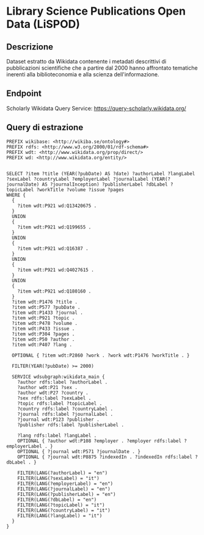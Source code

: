 # Library Science Publications Open Data (LiSPOD)

## Descrizione

Dataset estratto da Wikidata contenente i metadati descrittivi di pubblicazioni scientifiche che a partire dal 2000 hanno affrontato tematiche inerenti alla biblioteconomia e alla scienza dell'informazione.

## Endpoint

Scholarly Wikidata Query Service: https://query-scholarly.wikidata.org/

## Query di estrazione

```sparql
PREFIX wikibase: <http://wikiba.se/ontology#>
PREFIX rdfs: <http://www.w3.org/2000/01/rdf-schema#>
PREFIX wdt: <http://www.wikidata.org/prop/direct/>
PREFIX wd: <http://www.wikidata.org/entity/>


SELECT ?item ?title (YEAR(?pubDate) AS ?date) ?authorLabel ?langLabel ?sexLabel ?countryLabel ?employerLabel ?journalLabel (YEAR(?journalDate) AS ?journalInception) ?publisherLabel ?dbLabel ?topicLabel ?workTitle ?volume ?issue ?pages
WHERE {
  {
    ?item wdt:P921 wd:Q13420675 .
  }
  UNION
  {
    ?item wdt:P921 wd:Q199655 .
  }
  UNION
  {
    ?item wdt:P921 wd:Q16387 .
  }
  UNION
  {
    ?item wdt:P921 wd:Q4027615 .
  }
  UNION
  {
    ?item wdt:P921 wd:Q180160 .
  }
  ?item wdt:P1476 ?title .
  ?item wdt:P577 ?pubDate .
  ?item wdt:P1433 ?journal .
  ?item wdt:P921 ?topic .
  ?item wdt:P478 ?volume .
  ?item wdt:P433 ?issue .
  ?item wdt:P304 ?pages .
  ?item wdt:P50 ?author .
  ?item wdt:P407 ?lang .
  
  OPTIONAL { ?item wdt:P2860 ?work . ?work wdt:P1476 ?workTitle . }
  
  FILTER(YEAR(?pubDate) >= 2000)
    
  SERVICE wdsubgraph:wikidata_main {
    ?author rdfs:label ?authorLabel .
    ?author wdt:P21 ?sex .
    ?author wdt:P27 ?country .
    ?sex rdfs:label ?sexLabel .
    ?topic rdfs:label ?topicLabel .
    ?country rdfs:label ?countryLabel .
    ?journal rdfs:label ?journalLabel .
    ?journal wdt:P123 ?publisher .
    ?publisher rdfs:label ?publisherLabel .
    
    ?lang rdfs:label ?langLabel .
    OPTIONAL { ?author wdt:P108 ?employer . ?employer rdfs:label ?employerLabel . }
    OPTIONAL { ?journal wdt:P571 ?journalDate . }
    OPTIONAL { ?journal wdt:P8875 ?indexedIn . ?indexedIn rdfs:label ?dbLabel . }
    
    FILTER(LANG(?authorLabel) = "en")
    FILTER(LANG(?sexLabel) = "it")
    FILTER(LANG(?employerLabel) = "en")
    FILTER(LANG(?journalLabel) = "en")
    FILTER(LANG(?publisherLabel) = "en")
    FILTER(LANG(?dbLabel) = "en")
    FILTER(LANG(?topicLabel) = "it")
    FILTER(LANG(?countryLabel) = "it")
    FILTER(LANG(?langLabel) = "it")
  }
}
```